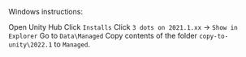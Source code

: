 Windows instructions:

Open Unity Hub
Click `Installs`
Click `3 dots on 2021.1.xx` -> `Show in Explorer`
Go to `Data\Managed`
Copy contents of the folder `copy-to-unity\2022.1` to `Managed`.